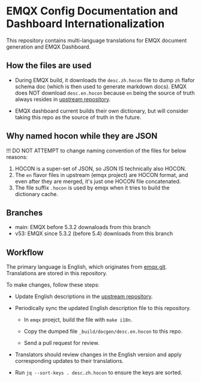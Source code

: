 # EMQX Config Documentation and Dashboard Internationalization

This repository contains multi-language translations for EMQX document generation and EMQX Dashboard.

## How the files are used

- During EMQX build, it downloads the `desc.zh.hocon` file to dump `zh` flafor schema doc (which is then used to generate markdown docs).
  EMQX does NOT download `desc.en.hocon` because `en` being the source of truth always resides in [upstream repository](https://github.com/emqx/emqx/tree/master/rel).

- EMQX dashboard current builds their own dictionary, but will consider taking this repo as the source of truth in the future.

## Why named hocon while they are JSON

!!! DO NOT ATTEMPT to change naming convention of the files for below reasons:

1. HOCON is a super-set of JSON, so JSON IS technically also HOCON.
2. The `en` flavor files in upstream (emqx project) are HOCON format, and even after they are merged, it's just one HOCON file concatenated.
3. The file suffix `.hocon` is used by emqx when it tries to build the dictionary cache.

## Branches

- main: EMQX before 5.3.2 downaloads from this branch
- v53: EMQX since 5.3.2 (before 5.4) downloads from this branch

## Workflow

The primary language is English, which originates from [emqx.git](https://github.com/emqx/emqx).
Translations are stored in this repository.

To make changes, follow these steps:

- Update English descriptions in the [upstream repository](https://github.com/emqx/emqx/tree/master/rel).

- Periodically sync the updated English description file to this repository.

  - In `emqx` proejct, build the file with `make i18n`.

  - Copy the dumped file `_build/docgen/desc.en.hocon` to this repo.

  - Send a pull request for review.

- Translators should review changes in the English version and apply corresponding updates to their translations.

- Run `jq --sort-keys . desc.zh.hocon` to ensure the keys are sorted.
